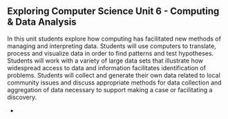 ## Exploring Computer Science Unit 6 - Computing & Data Analysis

In this unit students explore how computing has facilitated new methods of managing and interpreting data. Students will use computers to translate, process and visualize data in order to find patterns and test hypotheses. Students will work with a variety of large data sets that illustrate how widespread access to data and information facilitates identification of problems. Students will collect and generate their own data related to local community issues and discuss appropriate methods for data collection and aggregation of data necessary to support making a case or facilitating a discovery.

*
